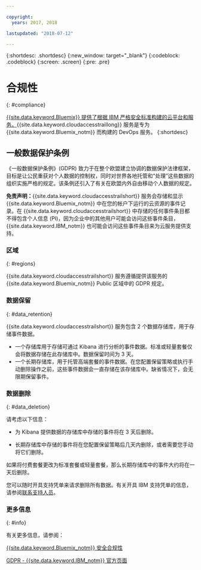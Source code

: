 ```yaml
---

copyright:
  years: 2017, 2018

lastupdated: "2018-07-12"

---
```



{:shortdesc: .shortdesc}
{:new_window: target="_blank"}
{:codeblock: .codeblock}
{:screen: .screen}
{:pre: .pre}


# 合规性
{: #compliance}

[{{site.data.keyword.Bluemix}} 提供了根据 IBM 严格安全标准构建的云平台和服务。](/docs/security/compliance.html#compliance){{site.data.keyword.cloudaccesstraillong}} 服务是专为 {{site.data.keyword.Bluemix_notm}} 而构建的 DevOps 服务。
{:shortdesc}


## 一般数据保护条例

《一般数据保护条例》(GDPR) 致力于在整个欧盟建立协调的数据保护法律框架，目标是让公民重获对个人数据的控制权，同时对世界各地托管和“处理”这些数据的组织实施严格的规定。该条例还引入了有关在欧盟内外自由移动个人数据的规定。 

**免责声明：**{{site.data.keyword.cloudaccesstrailshort}} 服务会存储和显示 {{site.data.keyword.Bluemix_notm}} 中在您的帐户下运行的云资源的事件记录。在 {{site.data.keyword.cloudaccesstrailshort}} 中存储的任何事件条目都不得包含个人信息 (PI)，因为企业中的其他用户可能会访问这些事件条目，{{site.data.keyword.IBM_notm}} 也可能会访问这些事件条目来为云服务提供支持。

### 区域
{: #regions}

{{site.data.keyword.cloudaccesstrailshort}} 服务遵循提供该服务的 {{site.data.keyword.Bluemix_notm}} Public 区域中的 GDPR 规定。


### 数据保留
{: #data_retention}

{{site.data.keyword.cloudaccesstrailshort}} 服务包含 2 个数据存储库，用于存储事件数据。 

* 一个存储库用于存储可通过 Kibana 进行分析的事件数据。标准或轻量套餐仅会将数据存储在此存储库中。数据保留时间为 3 天。
* 一个长期存储库，用于托管高端套餐的事件数据。在您配置保留策略或执行手动删除操作之前，这些事件数据会一直存储在该存储库中。缺省情况下，会无限期保留事件。


### 数据删除
{: #data_deletion}

请考虑以下信息：

* 为 Kibana 提供数据的存储库中存储的事件将在 3 天后删除。

* 长期存储库中存储的事件将在您配置保留策略后几天内删除，或者需要您手动将它们删除。 



如果将付费套餐更改为标准套餐或轻量套餐，那么长期存储库中的事件大约将在一天后删除。

您可以随时开具支持凭单来请求删除所有数据。有关开具 IBM 支持凭单的信息，请参阅[联系支持人员](/docs/get-support/howtogetsupport.html#getting-customer-support)。



### 更多信息
{: #info}

有关更多信息，请参阅：

[{{site.data.keyword.Bluemix_notm}} 安全合规性](/docs/security/compliance.html#compliance)

[GDPR - {{site.data.keyword.IBM_notm}} 官方页面](https://www.ibm.com/data-responsibility/gdpr/)



